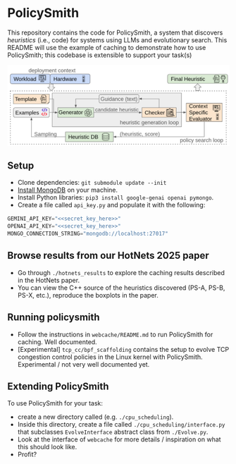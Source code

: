 # PolicySmith
This repository contains the code for PolicySmith, a system that discovers *heuristics* (i.e., code) for systems using LLMs and evolutionary search. This README will use the example of caching to demonstrate how to use PolicySmith; this codebase is extensible to support your task(s)

![PolicySmith framework overview](./framework.png)

## Setup
+ Clone dependencies: `git submodule update --init`
+ [Install MongoDB](https://www.mongodb.com/docs/manual/tutorial/install-mongodb-on-ubuntu/) on your machine.
+ Install Python libraries: `pip3 install google-genai openai pymongo`.
+ Create a file called `api_key.py` and populate it with the following:
```py
GEMINI_API_KEY="<<secret_key_here>>"
OPENAI_API_KEY="<<secret_key_here>>"
MONGO_CONNECTION_STRING="mongodb://localhost:27017"
```

## Browse results from our HotNets 2025 paper
+ Go through `./hotnets_results` to explore the caching results described in the HotNets paper.
+ You can view the C++ source of the heuristics discovered (PS-A, PS-B, PS-X, etc.), reproduce the boxplots in the paper.

## Running policysmith
+ Follow the instructions in `webcache/README.md` to run PolicySmith for caching. Well documented.
+ [Experimental] `tcp_cc/bpf_scaffolding` contains the setup to evolve TCP congestion control policies in the Linux kernel with PolicySmith. Experimental / not very well documented yet.

## Extending PolicySmith
To use PolicySmith for your task:
+ create a new directory called (e.g. `./cpu_scheduling`).
+ Inside this directory, create a file called `./cpu_scheduling/interface.py` that subclasses `EvolveInterface` abstract class from `./Evolve.py`.
+ Look at the interface of `webcache` for more details / inspiration on what this should look like.
+ Profit?